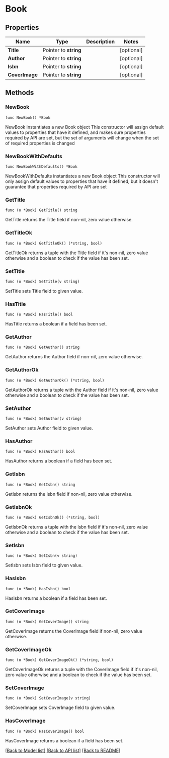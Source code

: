 # Book

## Properties

Name | Type | Description | Notes
------------ | ------------- | ------------- | -------------
**Title** | Pointer to **string** |  | [optional] 
**Author** | Pointer to **string** |  | [optional] 
**Isbn** | Pointer to **string** |  | [optional] 
**CoverImage** | Pointer to **string** |  | [optional] 

## Methods

### NewBook

`func NewBook() *Book`

NewBook instantiates a new Book object
This constructor will assign default values to properties that have it defined,
and makes sure properties required by API are set, but the set of arguments
will change when the set of required properties is changed

### NewBookWithDefaults

`func NewBookWithDefaults() *Book`

NewBookWithDefaults instantiates a new Book object
This constructor will only assign default values to properties that have it defined,
but it doesn't guarantee that properties required by API are set

### GetTitle

`func (o *Book) GetTitle() string`

GetTitle returns the Title field if non-nil, zero value otherwise.

### GetTitleOk

`func (o *Book) GetTitleOk() (*string, bool)`

GetTitleOk returns a tuple with the Title field if it's non-nil, zero value otherwise
and a boolean to check if the value has been set.

### SetTitle

`func (o *Book) SetTitle(v string)`

SetTitle sets Title field to given value.

### HasTitle

`func (o *Book) HasTitle() bool`

HasTitle returns a boolean if a field has been set.

### GetAuthor

`func (o *Book) GetAuthor() string`

GetAuthor returns the Author field if non-nil, zero value otherwise.

### GetAuthorOk

`func (o *Book) GetAuthorOk() (*string, bool)`

GetAuthorOk returns a tuple with the Author field if it's non-nil, zero value otherwise
and a boolean to check if the value has been set.

### SetAuthor

`func (o *Book) SetAuthor(v string)`

SetAuthor sets Author field to given value.

### HasAuthor

`func (o *Book) HasAuthor() bool`

HasAuthor returns a boolean if a field has been set.

### GetIsbn

`func (o *Book) GetIsbn() string`

GetIsbn returns the Isbn field if non-nil, zero value otherwise.

### GetIsbnOk

`func (o *Book) GetIsbnOk() (*string, bool)`

GetIsbnOk returns a tuple with the Isbn field if it's non-nil, zero value otherwise
and a boolean to check if the value has been set.

### SetIsbn

`func (o *Book) SetIsbn(v string)`

SetIsbn sets Isbn field to given value.

### HasIsbn

`func (o *Book) HasIsbn() bool`

HasIsbn returns a boolean if a field has been set.

### GetCoverImage

`func (o *Book) GetCoverImage() string`

GetCoverImage returns the CoverImage field if non-nil, zero value otherwise.

### GetCoverImageOk

`func (o *Book) GetCoverImageOk() (*string, bool)`

GetCoverImageOk returns a tuple with the CoverImage field if it's non-nil, zero value otherwise
and a boolean to check if the value has been set.

### SetCoverImage

`func (o *Book) SetCoverImage(v string)`

SetCoverImage sets CoverImage field to given value.

### HasCoverImage

`func (o *Book) HasCoverImage() bool`

HasCoverImage returns a boolean if a field has been set.


[[Back to Model list]](../README.md#documentation-for-models) [[Back to API list]](../README.md#documentation-for-api-endpoints) [[Back to README]](../README.md)


